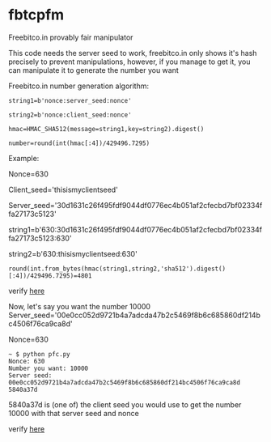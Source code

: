 # fbtcpfm
Freebitco.in provably fair manipulator

This code needs the server seed to work, freebitco.in only shows it's hash precisely to prevent manipulations, however, if you manage to get it, you can manipulate it to generate the number you want

Freebitco.in number generation algorithm:

```string1=b'nonce:server_seed:nonce'```

```string2=b'nonce:client_seed:nonce'```

```hmac=HMAC_SHA512(message=string1,key=string2).digest()```

```number=round(int(hmac[:4])/429496.7295)```

Example:

Nonce=630

Client_seed='thisismyclientseed'

Server_seed='30d1631c26f495fdf9044df0776ec4b051af2cfecbd7bf02334ffa27173c5123'

string1=b'630:30d1631c26f495fdf9044df0776ec4b051af2cfecbd7bf02334ffa27173c5123:630'

string2=b'630:thisismyclientseed:630'

`round(int.from_bytes(hmac(string1,string2,'sha512').digest()[:4])/429496.7295)=4801`

verify [here](https://s3.amazonaws.com/roll-verifier/verify.html?server_seed=30d1631c26f495fdf9044df0776ec4b051af2cfecbd7bf02334ffa27173c5123&client_seed=thisismyclientseed&server_seed_hash=902beff3bef3a8ce6bfb1a9c41f9e4d0a36172a27e105a5ee9a08528749d26eb&nonce=630)

Now, let's say you want the number 10000
Server_seed='00e0cc052d9721b4a7adcda47b2c5469f8b6c685860df214bc4506f76ca9ca8d'

Nonce=630

```
~ $ python pfc.py
Nonce: 630
Number you want: 10000
Server seed: 00e0cc052d9721b4a7adcda47b2c5469f8b6c685860df214bc4506f76ca9ca8d
5840a37d
```

5840a37d is (one of) the client seed you would use to get the number 10000 with that server seed and nonce

verify [here](https://s3.amazonaws.com/roll-verifier/verify.html?server_seed=00e0cc052d9721b4a7adcda47b2c5469f8b6c685860df214bc4506f76ca9ca8d&client_seed=5840a37d&server_seed_hash=0dbccb2c616135da003fb4856e8217ab1c3cb7cedc2cdfbd7424058991671a21&nonce=630)
